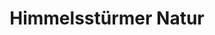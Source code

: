 ---
title: "Himmelsstürmer Natur"
url: /freiburg-im-breisgau/himmelsstuermer-natur/
shop: Textil
---
